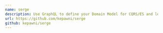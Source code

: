 ```yaml
---
name: serge
description: Use GraphQL to define your Domain Model for CQRS/ES and let serge generate code to handle GraphQL requests.
url: https://github.com/kepawni/serge
github: kepawni/serge
---
```

